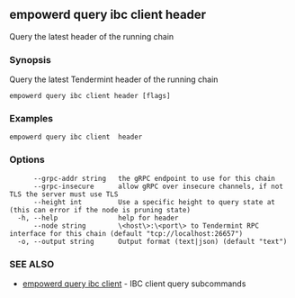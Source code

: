 ## empowerd query ibc client header

Query the latest header of the running chain

### Synopsis

Query the latest Tendermint header of the running chain

```
empowerd query ibc client header [flags]
```

### Examples

```
empowerd query ibc client  header
```

### Options

```
      --grpc-addr string   the gRPC endpoint to use for this chain
      --grpc-insecure      allow gRPC over insecure channels, if not TLS the server must use TLS
      --height int         Use a specific height to query state at (this can error if the node is pruning state)
  -h, --help               help for header
      --node string        \<host\>:\<port\> to Tendermint RPC interface for this chain (default "tcp://localhost:26657")
  -o, --output string      Output format (text|json) (default "text")
```

### SEE ALSO

* [empowerd query ibc client](empowerd_query_ibc_client.md)	 - IBC client query subcommands

